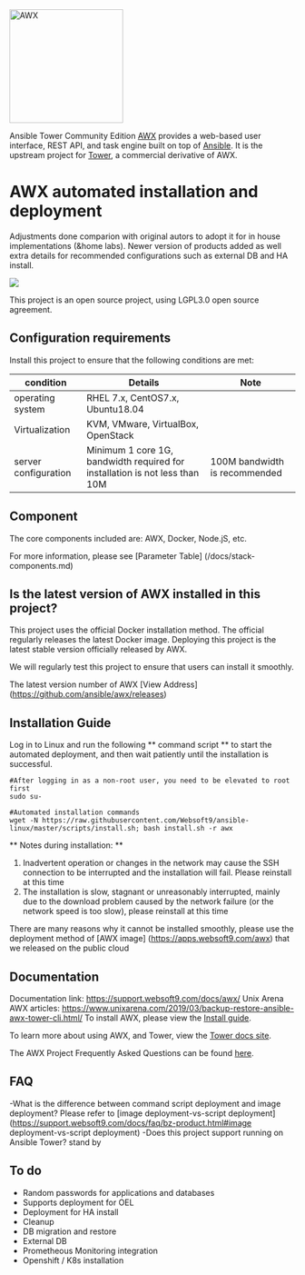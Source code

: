 <img src="https://raw.githubusercontent.com/ansible/awx-logos/master/awx/ui/client/assets/logo-login.svg?sanitize=true" width=200 alt="AWX" />

Ansible Tower Community Edition [AWX](https://github.com/ansible/awx) provides a web-based user interface, REST API, and task engine built on top of [Ansible](https://github.com/ansible/ansible). It is the upstream project for [Tower](https://www.ansible.com/tower), a commercial derivative of AWX. 

# AWX automated installation and deployment
 
Adjustments done comparion with original autors to adopt it for in house implementations (&home labs). Newer version of products added as well extra details for recommended configurations such as external DB and HA install.

![](https://libs.websoft9.com/Websoft9/DocsPicture/en/awx/awxui-websoft9.png)

This project is an open source project, using LGPL3.0 open source agreement.

## Configuration requirements

Install this project to ensure that the following conditions are met:

| condition       | Details       | Note  |
| ------------ | ------------ | ----- |
| operating system       | RHEL 7.x, CentOS7.x, Ubuntu18.04      |    |
| Virtualization|  KVM, VMware, VirtualBox, OpenStack |  |
| server configuration | Minimum 1 core 1G, bandwidth required for installation is not less than 10M |  100M bandwidth is recommended|

## Component

The core components included are: AWX, Docker, Node.jS, etc.

For more information, please see [Parameter Table] (/docs/stack-components.md)

## Is the latest version of AWX installed in this project?

This project uses the official Docker installation method. The official regularly releases the latest Docker image. Deploying this project is the latest stable version officially released by AWX.

We will regularly test this project to ensure that users can install it smoothly.  

The latest version number of AWX [View Address] (https://github.com/ansible/awx/releases)

## Installation Guide

Log in to Linux and run the following ** command script ** to start the automated deployment, and then wait patiently until the installation is successful.

```
#After logging in as a non-root user, you need to be elevated to root first
sudo su-

#Automated installation commands
wget -N https://raw.githubusercontent.com/Websoft9/ansible-linux/master/scripts/install.sh; bash install.sh -r awx

```

** Notes during installation: **   

1. Inadvertent operation or changes in the network may cause the SSH connection to be interrupted and the installation will fail. Please reinstall at this time
2. The installation is slow, stagnant or unreasonably interrupted, mainly due to the download problem caused by the network failure (or the network speed is too slow), please reinstall at this time

There are many reasons why it cannot be installed smoothly, please use the deployment method of [AWX image] (https://apps.websoft9.com/awx) that we released on the public cloud


## Documentation

Documentation link: https://support.websoft9.com/docs/awx/ 
Unix Arena AWX articles: https://www.unixarena.com/2019/03/backup-restore-ansible-awx-tower-cli.html/
To install AWX, please view the [Install guide](./INSTALL.md).

To learn more about using AWX, and Tower, view the [Tower docs site](http://docs.ansible.com/ansible-tower/index.html).

The AWX Project Frequently Asked Questions can be found [here](https://www.ansible.com/awx-project-faq).

## FAQ

-What is the difference between command script deployment and image deployment? Please refer to [image deployment-vs-script deployment] (https://support.websoft9.com/docs/faq/bz-product.html#image deployment-vs-script deployment)
-Does this project support running on Ansible Tower? stand by

## To do

* Random passwords for applications and databases
* Supports deployment for OEL
* Deployment for HA install
* Cleanup
* DB migration and restore
* External DB
* Prometheous Monitoring integration
* Openshift / K8s installation
